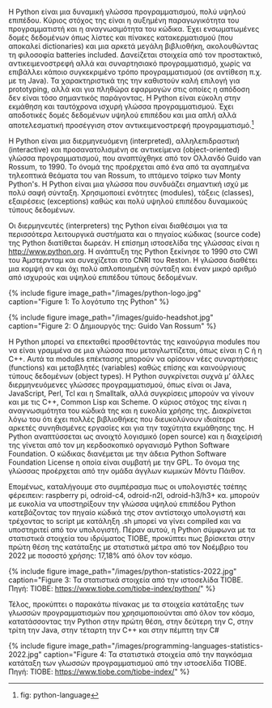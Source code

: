Η Python είναι μια δυναμική γλώσσα προγραμματισμού, πολύ υψηλού
επιπέδου. Κύριος στόχος της είναι η αυξημένη παραγωγικότητα του
προγραμματιστή και η αναγνωσιμότητα του κώδικα. Έχει ενσωματωμένες δομές
δεδομένων όπως λίστες και πίνακες κατακερματισμού (που αποκαλεί dictionaries)
και μια αρκετά μεγάλη βιβλιοθήκη, ακολουθώντας τη φιλοσοφία batteries included.
Δανείζεται στοιχεία από τον προστακτικό, αντικειμενοστρεφή αλλά και συναρτησιακό
προγραμματισμό, χωρίς να επιβάλλει κάποιο συγκεκριμένο τρόπο
προγραμματισμού (σε αντίθεση π.χ. με τη Java).
Τα χαρακτηριστικά της την καθιστούν καλή επιλογή για prototyping, αλλά και για
πληθώρα εφαρμογών στις οποίες η απόδοση δεν είναι τόσο σημαντικός παράγοντας.
Η Python είναι εύκολη στην εκμάθηση και ταυτόχρονα ισχυρή γλώσσα
προγραμματισμού. Έχει αποδοτικές δομές δεδομένων υψηλού επιπέδου και μια
απλή αλλά αποτελεσματική προσέγγιση στον αντικειμενοστρεφή προγραμματισμό.[^1]

Η Python είναι μια διερμηνευόμενη (interpreted), αλληλεπιδραστική (interactive) και
προσανατολισμένη σε αντικείμενα (object-oriented) γλώσσα προγραμματισμού, που
αναπτύχθηκε από τον Ολλανδό Guido van Rossum, το 1990. Το όνομά της
προέρχεται από ένα από τα αγαπημένα τηλεοπτικά θεάματα του van Rossum, το
ιπτάμενο τσίρκο των Monty Python's. Η Python είναι μια γλώσσα που συνδυάζει σημαντική ισχύ με πολύ σαφή σύνταξη.
Χρησιμοποιεί ενότητες (modules), τάξεις (classes), εξαιρέσεις (exceptions) καθώς
και πολύ υψηλού επιπέδου δυναμικούς τύπους δεδομένων.

Οι διερμηνευτές (interpreters) της Python είναι διαθέσιμοι για τα περισσότερα λειτουργικά
συστήματα και ο πηγαίος κώδικας (source code) της Python διατίθεται δωρεάν. Η επίσημη 
ιστοσελίδα της γλώσσας είναι η http://www.python.org. Η ανάπτυξη της Python ξεκίνησε το 1990
στο CWI του Άμστερνταμ και συνεχίζεται στο CNRI του Reston. Η γλώσσα διαθέτει μια κομψή αν και
όχι πολύ απλοποιημένη σύνταξη και έναν μικρό αριθμό από ισχυρούς και υψηλού επιπέδου τύπους δεδομένων.

{% include figure image_path="/images/python-logo.jpg" caption="Figure 1: To λογότυπο της Python" %}

{% include figure image_path="/images/guido-headshot.jpg" caption="Figure 2: Ο Δημιουργός της: Guido Van Rossum" %}

Η Python μπορεί να επεκταθεί προσθέτοντάς της καινούργια modules που να είναι γραμμένα σε μια
γλώσσα που μεταγλωττίζεται, όπως είναι η C ή η C++. Αυτά τα modules επέκτασης μπορούν να 
ορίσουν νέες συναρτήσεις (functions) και μεταβλητές (variables) καθώς επίσης και καινούργιους
τύπους δεδομένων (object types). Η Python συγκρίνεται συχνά μ’ άλλες διερμηνευόμενες γλώσσες
προγραμματισμού, όπως είναι οι Java, JavaScript, Perl, Tcl και η Smalltalk, αλλά συγκρίσεις
μπορούν να γίνουν και με τις C++, Common Lisp και Scheme.
Ο κύριος στόχος της είναι η αναγνωσιμότητα του κώδικά της και η ευκολία χρήσης
της. Διακρίνεται λόγω του ότι έχει πολλές βιβλιοθήκες που διευκολύνουν ιδιαίτερα
αρκετές συνηθισμένες εργασίες και για την ταχύτητα εκμάθησης της.
Η Python αναπτύσσεται ως ανοιχτό λογισμικό (open source) και η διαχείρισή της
γίνεται από τον μη κερδοσκοπικό οργανισμό Python Software Foundation. Ο
κώδικας διανέμεται με την άδεια Python Software Foundation License η οποία είναι
συμβατή με την GPL. Το όνομα της γλώσσας προέρχεται από την ομάδα άγγλων
κωμικών Μόντυ Πάιθον.

Eπομένως, καταλήγουμε στο συμπέρασμα πως οι υπολογιστές τσέπης φέρειπειν: raspberry pi, odroid-c4,
odroid-n2l, odroid-h3/h3+ κα. μπορούν με ευκολία να υποστηρίξουν την γλώσσα υψηλού επιπέδου Python
κατεβάζοντας τον πηγαίο κώδικά της στον αντίστοιχο υπολογιστή και τρέχοντας το script με κατάληξη .sh
μπορεί να γίνει compiled και να υποστηριτεί από τον υπολογιστή. Πέραν αυτού, η Python σύμφωνα με τα
στατιστικά στοιχεία του ιδρύματος TIOBE, προκύπτει πως βρίσκεται στην πρώτη θέση της κατάταξης
με στατιστικά μέτρα από τον Νοέμβριο του 2022 με ποσοστό χρήσης: 17,18% από όλον τον κόσμο. 

{% include figure image_path="/images/python-statistics-2022.jpg" caption="Figure 3: Τα στατιστικά στοιχεία από την ιστοσελίδα TIOBE. Πηγή: TIOBE: https://www.tiobe.com/tiobe-index/python/" %}

Τέλος, προκύπτει ο παρακάτω πίνακας με τα στοιχεία κατάταξης των γλωσσών προγραμματισμών που 
χρησιμοποιούνται από όλον τον κόσμο, κατατάσσοντας την Python στην πρώτη θέση, στην δεύτερη την
C, στην τρίτη την Java, στην τέταρτη την C++ και στην πέμπτη την C#

{% include figure image_path="/images/programming-languages-statistics-2022.jpg" caption="Figure 4: Τα στατιστικά στοιχεία από την παγκόσμια κατάταξη των γλωσσών προγραμματισμού από την ιστοσελίδα TIOBE. Πηγή: TIOBE: https://www.tiobe.com/tiobe-index/" %}

[^1]: fig: python-language